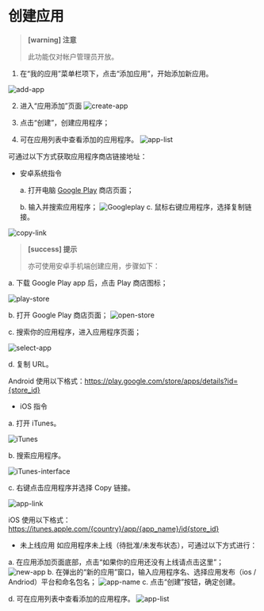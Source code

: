 # 创建应用

> **[warning] 注意**
>
> 此功能仅对帐户管理员开放。

1. 在“我的应用”菜单栏项下，点击“添加应用”，开始添加新应用。

![add-app](add-app.png)

2. 进入“应用添加”页面
![create-app](create-app.png)

3. 点击“创建”，创建应用程序；
4. 可在应用列表中查看添加的应用程序。
![app-list](app-list.png)



可通过以下方式获取应用程序商店链接地址：

* 安卓系统指令

  a. 打开电脑 [Google Play](https://play.google.com/store) 商店页面；

  b. 输入并搜索应用程序；
  ![Googleplay](Googleplay.png)
  c. 鼠标右键应用程序，选择复制链接。

![copy-link](copy-link.png)

> **[success] 提示**
>
> 亦可使用安卓手机端创建应用，步骤如下：


a. 下载 Google Play app 后，点击 Play 商店图标；

![play-store](play-store.png)

b. 打开 Google Play 商店页面；
![open-store](open-store.png)

c. 搜索你的应用程序，进入应用程序页面；

![select-app](select-app.png)

d. 复制 URL。

Android 使用以下格式：https://play.google.com/store/apps/details?id={store_id}

* iOS 指令

a. 打开 iTunes。

![iTunes](iTunes.png)

b. 搜索应用程序。

![iTunes-interface](iTunes-interface.png)

c. 右键点击应用程序并选择 Copy 链接。

![app-link](app-link.png)

iOS 使用以下格式：https://itunes.apple.com/{country}/app/{app_name}/id{store_id}

* 未上线应用
如应用程序未上线（待批准/未发布状态），可通过以下方式进行：

a. 在应用添加页面底部，点击“如果你的应用还没有上线请点击这里”；
![new-app](new-app.png)
b. 在弹出的“新的应用”窗口，输入应用程序名、选择应用发布（ios / Andriod）平台和命名包名；
![app-name](app-name.png)
c. 点击“创建”按钮，确定创建。

d. 可在应用列表中查看添加的应用程序。
![app-list](app-list.png)

